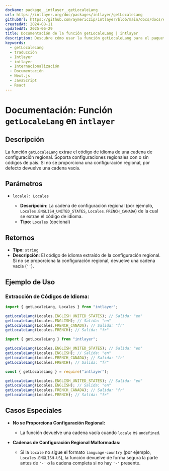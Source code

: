 ```yaml
---
docName: package__intlayer__getLocaleLang
url: https://intlayer.org/doc/packages/intlayer/getLocaleLang
githubUrl: https://github.com/aymericzip/intlayer/blob/main/docs/docs/en/packages/intlayer/getLocaleLang.md
createdAt: 2024-08-11
updatedAt: 2025-06-29
title: Documentación de la función getLocaleLang | intlayer
description: Descubre cómo usar la función getLocaleLang para el paquete intlayer
keywords:
  - getLocaleLang
  - traducción
  - Intlayer
  - intlayer
  - Internacionalización
  - Documentación
  - Next.js
  - JavaScript
  - React
---
```


# Documentación: Función `getLocaleLang` en `intlayer`

## Descripción

La función `getLocaleLang` extrae el código de idioma de una cadena de configuración regional. Soporta configuraciones regionales con o sin códigos de país. Si no se proporciona una configuración regional, por defecto devuelve una cadena vacía.

## Parámetros

- `locale?: Locales`

  - **Descripción**: La cadena de configuración regional (por ejemplo, `Locales.ENGLISH_UNITED_STATES`, `Locales.FRENCH_CANADA`) de la cual se extrae el código de idioma.
  - **Tipo**: `Locales` (opcional)

## Retornos

- **Tipo**: `string`
- **Descripción**: El código de idioma extraído de la configuración regional. Si no se proporciona la configuración regional, devuelve una cadena vacía (`''`).

## Ejemplo de Uso

### Extracción de Códigos de Idioma:

```typescript codeFormat="typescript"
import { getLocaleLang, Locales } from "intlayer";

getLocaleLang(Locales.ENGLISH_UNITED_STATES); // Salida: "en"
getLocaleLang(Locales.ENGLISH); // Salida: "en"
getLocaleLang(Locales.FRENCH_CANADA); // Salida: "fr"
getLocaleLang(Locales.FRENCH); // Salida: "fr"
```

```javascript codeFormat="esm"
import { getLocaleLang } from "intlayer";

getLocaleLang(Locales.ENGLISH_UNITED_STATES); // Salida: "en"
getLocaleLang(Locales.ENGLISH); // Salida: "en"
getLocaleLang(Locales.FRENCH_CANADA); // Salida: "fr"
getLocaleLang(Locales.FRENCH); // Salida: "fr"
```

```javascript codeFormat="commonjs"
const { getLocaleLang } = require("intlayer");

getLocaleLang(Locales.ENGLISH_UNITED_STATES); // Salida: "en"
getLocaleLang(Locales.ENGLISH); // Salida: "en"
getLocaleLang(Locales.FRENCH_CANADA); // Salida: "fr"
getLocaleLang(Locales.FRENCH); // Salida: "fr"
```

## Casos Especiales

- **No se Proporciona Configuración Regional:**

  - La función devuelve una cadena vacía cuando `locale` es `undefined`.

- **Cadenas de Configuración Regional Malformadas:**
  - Si la `locale` no sigue el formato `language-country` (por ejemplo, `Locales.ENGLISH-US`), la función devuelve de forma segura la parte antes de `'-'` o la cadena completa si no hay `'-'` presente.
